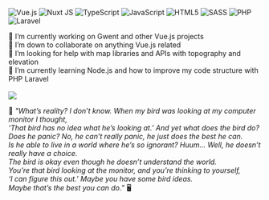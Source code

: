 ![Vue.js](https://img.shields.io/badge/vue.js-%2335495e.svg?style=for-the-badge&logo=vuedotjs&logoColor=%234FC08D) ![Nuxt JS](https://img.shields.io/badge/Nuxt-002E3B?style=for-the-badge&logo=nuxt.js&logoColor=#00DC82) ![TypeScript](https://img.shields.io/badge/typescript-%23007ACC.svg?style=for-the-badge&logo=typescript&logoColor=white) ![JavaScript](https://img.shields.io/badge/javascript-%23323330.svg?style=for-the-badge&logo=javascript&logoColor=%23F7DF1E) ![HTML5](https://img.shields.io/badge/html5-%23E34F26.svg?style=for-the-badge&logo=html5&logoColor=white) ![SASS](https://img.shields.io/badge/SASS-hotpink.svg?style=for-the-badge&logo=SASS&logoColor=white) ![PHP](https://img.shields.io/badge/php-%23777BB4.svg?style=for-the-badge&logo=php&logoColor=white) ![Laravel](https://img.shields.io/badge/laravel-%23FF2D20.svg?style=for-the-badge&logo=laravel&logoColor=white)

🔭 I’m currently working on Gwent and other Vue.js projects<br>👯 I’m down to collaborate on anything Vue.js related<br>🤝 I’m looking for help with map libraries and APIs with topography and elevation<br>🌱 I’m currently learning Node.js and how to improve my code structure with PHP Laravel<br>
<br>
![](https://github-readme-stats.vercel.app/api/top-langs/?username=Leo-Felde&theme=vue&hide_border=false&include_all_commits=true&count_private=true&layout=compact)


🦜 *"What’s reality? I don’t know. When my bird was looking at my computer monitor I thought,*  
*‘That bird has no idea what he’s looking at.’ And yet what does the bird do?*  
*Does he panic? No, he can’t really panic, he just does the best he can.*  
*Is he able to live in a world where he’s so ignorant? Huum... Well, he doesn’t really have a choice.*  
*The bird is okay even though he doesn’t understand the world.*  
*You’re that bird looking at the monitor, and you’re thinking to yourself,*  
*‘I can figure this out.’ Maybe you have some bird ideas.*  
*Maybe that’s the best you can do.”* 🖥️  

</div>
